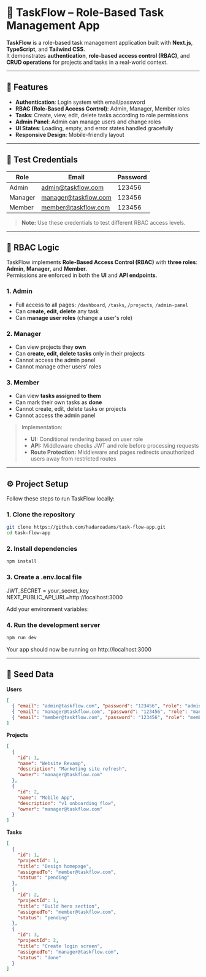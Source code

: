 # 📝 TaskFlow – Role-Based Task Management App

**TaskFlow** is a role-based task management application built with **Next.js**, **TypeScript**, and **Tailwind CSS**.  
It demonstrates **authentication**, **role-based access control (RBAC)**, and **CRUD operations** for projects and tasks in a real-world context.

---

## 🚀 Features

- **Authentication**: Login system with email/password
- **RBAC (Role-Based Access Control)**: Admin, Manager, Member roles
- **Tasks**: Create, view, edit, delete tasks according to role permissions
- **Admin Panel**: Admin can manage users and change roles
- **UI States**: Loading, empty, and error states handled gracefully
- **Responsive Design**: Mobile-friendly layout

---

## 👥 Test Credentials

| Role    | Email                | Password |
| ------- | -------------------- | -------- |
| Admin   | admin@taskflow.com   | 123456   |
| Manager | manager@taskflow.com | 123456   |
| Member  | member@taskflow.com  | 123456   |

> **Note:** Use these credentials to test different RBAC access levels.

---

## 🔑 RBAC Logic

TaskFlow implements **Role-Based Access Control (RBAC)** with **three roles**: **Admin**, **Manager**, and **Member**.  
Permissions are enforced in both the **UI** and **API endpoints**.

### 1. Admin

- Full access to all pages: `/dashboard`, `/tasks`, `/projects`, `/admin-panel`
- Can **create, edit, delete** any task
- Can **manage user roles** (change a user's role)

### 2. Manager

- Can view projects they **own**
- Can **create, edit, delete tasks** only in their projects
- Cannot access the admin panel
- Cannot manage other users’ roles

### 3. Member

- Can view **tasks assigned to them**
- Can mark their own tasks as **done**
- Cannot create, edit, delete tasks or projects
- Cannot access the admin panel

> Implementation:
>
> - **UI:** Conditional rendering based on user role
> - **API:** Middleware checks JWT and role before processing requests
> - **Route Protection:** Middleware and pages redirects unauthorized users away from restricted routes

---

## ⚙️ Project Setup

Follow these steps to run TaskFlow locally:

### 1. Clone the repository

```bash
git clone https://github.com/hadaroadams/task-flow-app.git
cd task-flow-app
```

### 2. Install dependencies

```bash
npm install
```

### 3. Create a .env.local file

JWT_SECRET = your_secret_key
NEXT_PUBLIC_API_URL=http://localhost:3000

Add your environment variables:

### 4. Run the development server

```bash
npm run dev

```

Your app should now be running on http://localhost:3000

---

## 📂 Seed Data

**Users**

```json
[
  { "email": "admin@taskflow.com", "password": "123456", "role": "admin" },
  { "email": "manager@taskflow.com", "password": "123456", "role": "manager" },
  { "email": "member@taskflow.com", "password": "123456", "role": "member" }
]
```

**Projects**

```json
[
  {
    "id": 1,
    "name": "Website Revamp",
    "description": "Marketing site refresh",
    "owner": "manager@taskflow.com"
  },
  {
    "id": 2,
    "name": "Mobile App",
    "description": "v1 onboarding flow",
    "owner": "manager@taskflow.com"
  }
]
```

**Tasks**

```json
[
  {
    "id": 1,
    "projectId": 1,
    "title": "Design homepage",
    "assignedTo": "member@taskflow.com",
    "status": "pending"
  },
  {
    "id": 2,
    "projectId": 1,
    "title": "Build hero section",
    "assignedTo": "member@taskflow.com",
    "status": "pending"
  },
  {
    "id": 3,
    "projectId": 2,
    "title": "Create login screen",
    "assignedTo": "manager@taskflow.com",
    "status": "done"
  }
]
```
